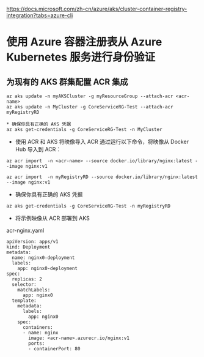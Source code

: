 https://docs.microsoft.com/zh-cn/azure/aks/cluster-container-registry-integration?tabs=azure-cli

# 使用 Azure 容器注册表从 Azure Kubernetes 服务进行身份验证


## 为现有的 AKS 群集配置 ACR 集成
```
az aks update -n myAKSCluster -g myResourceGroup --attach-acr <acr-name>
az aks update -n MyCluster -g CoreServiceRG-Test --attach-acr myRegistryRD

* 确保你具有正确的 AKS 凭据
az aks get-credentials -g CoreServiceRG-Test -n MyCluster
```

* 使用 ACR 和 AKS 
 将映像导入 ACR
 通过运行以下命令，将映像从 Docker Hub 导入到 ACR：

```
az acr import  -n <acr-name> --source docker.io/library/nginx:latest --image nginx:v1

az acr import  -n myRegistryRD --source docker.io/library/nginx:latest --image nginx:v1

```


* 确保你具有正确的 AKS 凭据

```
az aks get-credentials -g CoreServiceRG-Test -n myRegistryRD
```

* 将示例映像从 ACR 部署到 AKS

acr-nginx.yaml 

```
apiVersion: apps/v1
kind: Deployment
metadata:
  name: nginx0-deployment
  labels:
    app: nginx0-deployment
spec:
  replicas: 2
  selector:
    matchLabels:
      app: nginx0
  template:
    metadata:
      labels:
        app: nginx0
    spec:
      containers:
      - name: nginx
        image: <acr-name>.azurecr.io/nginx:v1
        ports:
        - containerPort: 80

```

